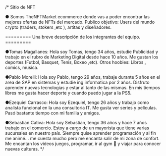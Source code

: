 /* 
Sitio de NFT 

● Somos TheNFTMarket ecommerce donde vas a poder encontrar las mejores ofertas de NFTs del mercado. 
Publico objetivo: Users del mundo crypto (traders, stokers ,etc ), artitas y diseñadores. 

=========   Una breve descripción de los integrantes del equipo.  =========

●Tomas Magallanes: Hola soy Tomas, tengo 34 años, estudie Publicidad y trabajo en el rubro de Marketing Digital desde hace 10 años. 
Me gustan los deportes (Futbol, Basquet, Tenis, Boxeo ,etc). Otros hoobies: Libros , comics, musica.

●Pablo Morelli: Hola soy Pablo, tengo 29 años, trabaje durante 5 años en el area de SAP en sistemas y estudie ing informatica por 2 años.
Disfruto aprender nuevas tecnologias y estar al tanto de las mismas. En mis tiempos libres me gusta hacer deporte y cuando puedo jugar a la PS5.

●Ezequiel Carrasco: Hola soy Ezequiel, tengo 26 años y trabajo como analista funcional en la una consultoria IT.
Me gusta ver series y películas. Pasó bastante tiempo con mi familia y amigos.

●Sebastian Cativa: Hola soy Sebastian, tengo 36 años y hace 7 años trabajo en el comercio. Estoy a cargo de un mayorista que tiene varias sucursales en nuestro país.
Siempre quise aprender programación y al fin me animé... me cuesta mucho pero me encanta salir de mi zona de confort. Me encantan los videos juegos, programar, ir al gym 💪 y viajar para conocer nuevas culturas. 
*/
